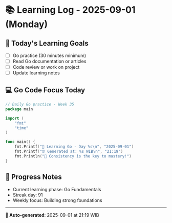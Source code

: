 # 📚 Learning Log - 2025-09-01 (Monday)

## 🎯 Today's Learning Goals
- [ ] Go practice (30 minutes minimum)
- [ ] Read Go documentation or articles
- [ ] Code review or work on project
- [ ] Update learning notes

## 💻 Go Code Focus Today
```go
// Daily Go practice - Week 35
package main

import (
    "fmt"
    "time"
)

func main() {
    fmt.Printf("🚀 Learning Go - Day %s\n", "2025-09-01")
    fmt.Printf("⏰ Generated at: %s WIB\n", "21:19")
    fmt.Println("💪 Consistency is the key to mastery!")
}
```

## 🌟 Progress Notes
- Current learning phase: Go Fundamentals
- Streak day: 91
- Weekly focus: Building strong foundations

---
**🤖 Auto-generated**: 2025-09-01 at 21:19 WIB
